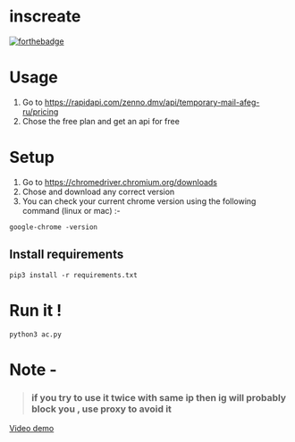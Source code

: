 # inscreate
[![forthebadge](https://forthebadge.com/images/badges/made-with-python.svg)](https://python.org)

# Usage

1. Go to https://rapidapi.com/zenno.dmv/api/temporary-mail-afeg-ru/pricing
2. Chose the free plan and get an api for free 

# Setup

1. Go to https://chromedriver.chromium.org/downloads
2. Chose and download any correct version </br>
3. You can check your current chrome version using the following command (linux or mac) :-
```
google-chrome -version
```
## Install requirements
```
pip3 install -r requirements.txt
```
# Run it !

```
python3 ac.py
```
# Note - 
>### if you try to use it twice with same ip then ig will probably block you , use proxy to avoid it
[Video demo](https://www.youtube.com/watch?v=VJAVse3qk0I)
